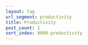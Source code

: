 ```yaml
---
layout: tag
url_segment: productivity
title: Productivity
post_count: 1
sort_index: 9998-productivity
---
```

